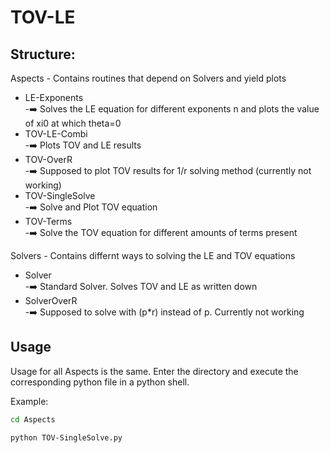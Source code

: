 # TOV-LE

## Structure:

Aspects - Contains routines that depend on Solvers and yield plots

- LE-Exponents		
	-:arrow_right:	Solves the LE equation for different exponents n and plots the value of xi0 at which theta=0
- TOV-LE-Combi		
	-:arrow_right:	Plots TOV and LE results
- TOV-OverR		
	-:arrow_right: 	Supposed to plot TOV results for 1/r solving method (currently not working)
- TOV-SingleSolve	
	-:arrow_right:	Solve and Plot TOV equation
- TOV-Terms		
	-:arrow_right:	Solve the TOV equation for different amounts of terms present

Solvers - Contains differnt ways to solving the LE and TOV equations

- Solver  		
	-:arrow_right:	Standard Solver. Solves TOV and LE as written down
- SolverOverR  		
	-:arrow_right:	Supposed to solve with (p*r) instead of p. Currently not working

## Usage

Usage for all Aspects is the same. Enter the directory and execute the corresponding python file in a python shell.

Example:

```bash
cd Aspects

python TOV-SingleSolve.py
```
